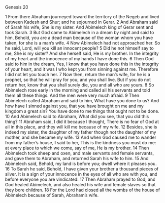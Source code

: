 Genesis 20

1	From there Abraham journeyed toward the territory of the Negeb and lived between Kadesh and Shur; and he sojourned in Gerar.
2	And Abraham said of Sarah his wife, She is my sister. And Abimelech king of Gerar sent and took Sarah.
3	But God came to Abimelech in a dream by night and said to him, Behold, you are a dead man because of the woman whom you have taken, for she is a man’s wife.
4	Now Abimelech had not approached her. So he said, Lord, will you kill an innocent people?
5	Did he not himself say to me, She is my sister? And she herself said, He is my brother. In the integrity of my heart and the innocence of my hands I have done this.
6	Then God said to him in the dream, Yes, I know that you have done this in the integrity of your heart, and it was I who kept you from sinning against me. Therefore I did not let you touch her.
7	Now then, return the man’s wife, for he is a prophet, so that he will pray for you, and you shall live. But if you do not return her, know that you shall surely die, you and all who are yours.
8	So Abimelech rose early in the morning and called all his servants and told them all these things. And the men were very much afraid.
9	Then Abimelech called Abraham and said to him, What have you done to us? And how have I sinned against you, that you have brought on me and my kingdom a great sin? You have done to me things that ought not to be done.
10	And Abimelech said to Abraham, What did you see, that you did this thing?
11	Abraham said, I did it because I thought, There is no fear of God at all in this place, and they will kill me because of my wife.
12	Besides, she is indeed my sister, the daughter of my father though not the daughter of my mother, and she became my wife.
13	And when God caused me to wander from my father’s house, I said to her, This is the kindness you must do me: at every place to which we come, say of me, He is my brother.
14	Then Abimelech took sheep and oxen, and male servants and female servants, and gave them to Abraham, and returned Sarah his wife to him.
15	And Abimelech said, Behold, my land is before you; dwell where it pleases you.
16	To Sarah he said, Behold, I have given your brother a thousand pieces of silver. It is a sign of your innocence in the eyes of all who are with you, and before everyone you are vindicated.
17	Then Abraham prayed to God, and God healed Abimelech, and also healed his wife and female slaves so that they bore children.
18	For the Lord had closed all the wombs of the house of Abimelech because of Sarah, Abraham’s wife.

